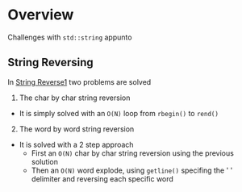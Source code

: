 
# Overview 

Challenges with `std::string` appunto 

## String Reversing 

In [String Reverse1](https://github.com/NicolaBernini/CPPSnippets1/blob/master/hackerrank/string/string_reverse1.cpp) two problems are solved 
1. The char by char string reversion 
  - It is simply solved with an `O(N)` loop from `rbegin()` to `rend()` 
2. The word by word string reversion 
  - It is solved with a 2 step approach 
    - First an `O(N)` char by char string reversion using the previous solution 
    - Then an `O(N)` word explode, using `getline()` specifing the ' ' delimiter and reversing each specific word 







